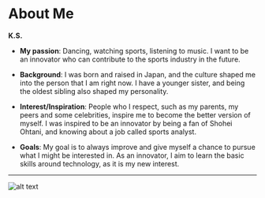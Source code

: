 # **About Me**

**K.S.**

- **My passion**: Dancing, watching sports, listening to music. I want to be an innovator who can contribute to the sports industry in the future.


- **Background**: I was born and raised in Japan, and the culture shaped me into the person that I am right now. I have a younger sister, and being the oldest sibling also shaped my personality.


- **Interest/Inspiration**: People who I respect, such as my parents, my peers and some celebrities, inspire me to become the better version of myself. I was inspired to be an innovator by being a fan of Shohei Ohtani, and knowing about a job called sports analyst.


- **Goals**: My goal is to always improve and give myself a chance to pursue what I might be interested in. As an innovator, I aim to learn the basic skills around technology, as it is my new interest.

---

![alt text](https://cdn.britannica.com/94/256194-050-DD861124/Shohei-Ohtani-Los-Angeles-Dodgers.jpg)
